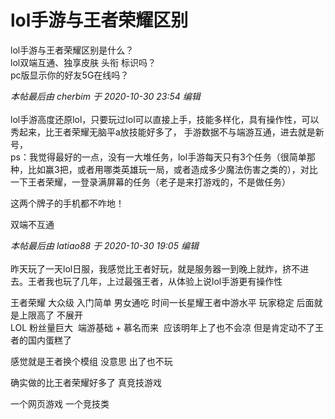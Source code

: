 # lol手游与王者荣耀区别


lol手游与王者荣耀区别是什么？<br />
lol双端互通、独享皮肤 头衔 标识吗？<br />
pc版显示你的好友5G在线吗？

<i class="pstatus"> 本帖最后由 cherbim 于 2020-10-30 23:54 编辑 </i><br />
<br />
lol手游高度还原lol，只要玩过lol可以直接上手，技能多样化，具有操作性，可以秀起来，比王者荣耀无脑平a放技能好多了， 手游数据不与端游互通，进去就是新号，<br />
ps：我觉得最好的一点，没有一大堆任务，lol手游每天只有3个任务（很简单那种，比如赢3把，或者用哪类英雄玩一局，或者造成多少魔法伤害之类的），对比一下王者荣耀，一登录满屏幕的任务（老子是来打游戏的，不是做任务）

这两个牌子的手机都不咋地！

双端不互通

<i class="pstatus"> 本帖最后由 latiao88 于 2020-10-30 19:05 编辑 </i><br />
<br />
昨天玩了一天lol日服，我感觉比王者好玩，就是服务器一到晚上就炸，挤不进去。王者我也玩了几年，上过最强王者，从体验上说lol手游更有操作性<br />
<img id="aimg_kzUVq" onclick="zoom(this, this.src, 0, 0, 0)" class="zoom" src="https://api.superbed.cn/static/images/2020/10/30/5f9bf34d1cd1bbb86b45aeea.gif" onmouseover="img_onmouseoverfunc(this)" onload="thumbImg(this)" border="0" alt="" />

王者荣耀 大众级 入门简单 男女通吃 时间一长星耀王者中游水平 玩家稳定 后面就是上限高了 不展开<br />
LOL 粉丝量巨大&nbsp;&nbsp;端游基础 + 慕名而来&nbsp;&nbsp;应该明年上了也不会凉 但是肯定动不了王者的国内蛋糕了

感觉就是王者换个模组 没意思 出了也不玩

确实做的比王者荣耀好多了 真竞技游戏

一个网页游戏 一个竞技类<img id="aimg_Zt1Z4" onclick="zoom(this, this.src, 0, 0, 0)" class="zoom" src="https://cdn.jsdelivr.net/gh/hishis/forum-master/public/images/patch.gif" onmouseover="img_onmouseoverfunc(this)" onload="thumbImg(this)" border="0" alt="" />
